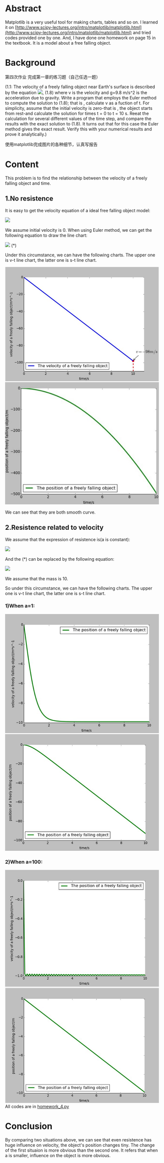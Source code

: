# Abstract
 Matplotlib is a very useful tool for making charts, tables and so on. I learned it on [http://www.scipy-lectures.org/intro/matplotlib/matplotlib.html](http://www.scipy-lectures.org/intro/matplotlib/matplotlib.html) and tried codes provided one by one. And, I have done one homework on page 15 in the textbook. It is a model about a free falling object.
# Background
第四次作业
完成第一章的练习题（自己任选一题）

  (1.1: The velocity of a freely falling object near Earth's surface is described by the equation ![](http://latex.codecogs.com/gif.latex?\\frac{\dv}{dt}),  (1.8) where v is the velocity and g=9.8 m/s^2 is the acceleration due to gravity. Write a program that employs the Euler method to compute the solution to (1.8); that is , calculate v as a fuction of t. For simplicity, assume that the initial velocity is zero-that is , the object starts from rest-and calculate the solution for times t = 0 to t = 10 s. Reeat the calculation for several different values of the time step, and compare the results with the exact solution to (1.8). It turns out that for this case the Euler method gives the exact result. Verify this with your numerical results and prove it analytically.)
  
使用matplotlib完成图片的各种细节，认真写报告
# Content
This problem is to find the relationship between the velocity of a freely falling object and time. 
## 1.No resistence
It is easy to get the velocity equation of a ideal free falling object model:

![](http://latex.codecogs.com/gif.latex?\v=v_0-gt)
  
We assume initial velocity is 0. When using Euler method, we can get the following equation to draw the line chart:

![](http://latex.codecogs.com/gif.latex?\v(t+Delta)=v(t)-gdt)        (*)

Under this circumstance, we can have the following charts. The upper one is v-t line chart, the latter one is s-t line chart.

![](https://github.com/Nucleus2014/computationalphysics_N2014301020131/blob/master/4.jpg)
![](https://github.com/Nucleus2014/computationalphysics_N2014301020131/blob/master/4_1.jpg)

We can see that they are both smooth curve.
## 2.Resistence related to velocity
We assume that the expression of resistence is(a is constant):

![](http://latex.codecogs.com/gif.latex?\f=av)

And the (*) can be replaced by the following equation:

![](http://latex.codecogs.com/gif.latex?\v(t+Delta)=v(t)+(g-\\frac{\av^2}{m})dt)

We assume that the mass is 10.

So under this circumstance, we can have the following charts. The upper one is v-t line chart, the latter one is s-t line chart.
### 1)When a=1:

![](https://github.com/Nucleus2014/computationalphysics_N2014301020131/blob/master/4_3_1.jpg)
![](https://github.com/Nucleus2014/computationalphysics_N2014301020131/blob/master/4_3.jpg)

### 2)When a=100:

![](https://github.com/Nucleus2014/computationalphysics_N2014301020131/blob/master/4_2_1.jpg)
![](https://github.com/Nucleus2014/computationalphysics_N2014301020131/blob/master/4_2.jpg)
All codes are in [homework_4.py](https://github.com/Nucleus2014/computationalphysics_N2014301020131/blob/master/homework_4.py)
# Conclusion
By comparing two situations above, we can see that even resistence has huge influence on velocity, the object's position changes tiny. The change of the first situaion is more obvious than the second one. It refers that when a is smaller, influence on the object is more obvious.
